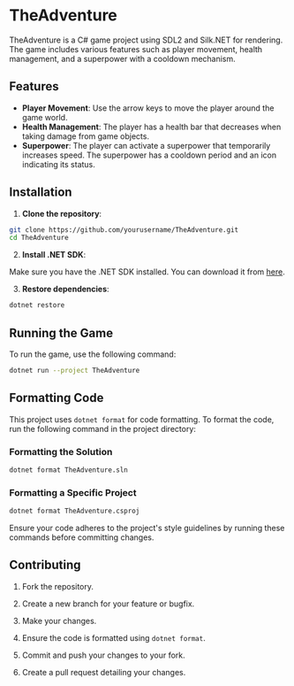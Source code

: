 # TheAdventure

TheAdventure is a C# game project using SDL2 and Silk.NET for rendering. The game includes various features such as player movement, health management, and a superpower with a cooldown mechanism.

## Features

- **Player Movement**: Use the arrow keys to move the player around the game world.
- **Health Management**: The player has a health bar that decreases when taking damage from game objects.
- **Superpower**: The player can activate a superpower that temporarily increases speed. The superpower has a cooldown period and an icon indicating its status.

## Installation

1. **Clone the repository**:

```bash
git clone https://github.com/yourusername/TheAdventure.git
cd TheAdventure
```

2. **Install .NET SDK**:

Make sure you have the .NET SDK installed. You can download it from [here](https://dotnet.microsoft.com/download).

3. **Restore dependencies**:
    
```bash
dotnet restore
```

## Running the Game

To run the game, use the following command:
```bash
dotnet run --project TheAdventure
```

## Formatting Code

This project uses `dotnet format` for code formatting. To format the code, run the following command in the project directory:

### Formatting the Solution

```sh
dotnet format TheAdventure.sln
```

### Formatting a Specific Project

```sh
dotnet format TheAdventure.csproj
```

Ensure your code adheres to the project's style guidelines by running these commands before committing changes.

## Contributing

1. Fork the repository.

2. Create a new branch for your feature or bugfix.

3. Make your changes.

4. Ensure the code is formatted using `dotnet format`.

5. Commit and push your changes to your fork.

6. Create a pull request detailing your changes.
